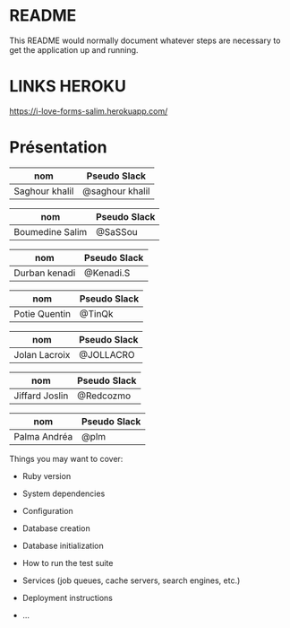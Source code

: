 # README

This README would normally document whatever steps are necessary to get the
application up and running.

# LINKS HEROKU

https://i-love-forms-salim.herokuapp.com/

# Présentation
nom            | Pseudo Slack
 ------------  | -------------
Saghour khalil | @saghour khalil

nom            | Pseudo Slack
  ------------ | -------------
Boumedine Salim| @SaSSou

nom            | Pseudo Slack
 ------------  | -------------
Durban kenadi  | @Kenadi.S

nom            | Pseudo Slack
  ------------ | -------------
Potie Quentin  | @TinQk

nom            | Pseudo Slack
 ------------  | -------------
Jolan Lacroix  | @JOLLACRO

nom            | Pseudo Slack
  ------------ | -------------
Jiffard Joslin | @Redcozmo

nom            | Pseudo Slack
  ------------ | -------------
Palma Andréa   | @plm

Things you may want to cover:

* Ruby version

* System dependencies

* Configuration

* Database creation

* Database initialization

* How to run the test suite

* Services (job queues, cache servers, search engines, etc.)

* Deployment instructions

* ...
